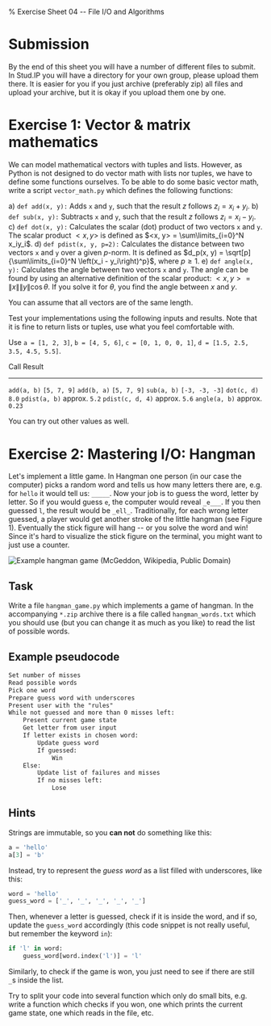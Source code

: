 % Exercise Sheet 04 -- File I/O and Algorithms

# Submission

By the end of this sheet you will have a number of different files to submit.
In Stud.IP you will have a directory for your own group, please upload them
there. It is easier for you if you just archive (preferably zip) all files and
upload your archive, but it is okay if you upload them one by one.


# Exercise 1: Vector & matrix mathematics

We can model mathematical vectors with tuples and lists. However, as Python is
not designed to do vector math with lists nor tuples, we have to define some
functions ourselves. To be able to do some basic vector math, write a script
`vector_math.py` which defines the following functions:

a) `def add(x, y):` Adds `x` and `y`, such that the result $z$ follows $z_i = x_i + y_i$.
b) `def sub(x, y):` Subtracts `x` and `y`, such that the result $z$ follows $z_i = x_i - y_i$.
c) `def dot(x, y):` Calculates the scalar (dot) product of two vectors `x` and
   `y`. The scalar product $<x, y>$ is defined as $<x, y> = \sum\limits_{i=0}^N
   x_iy_i$.
d) `def pdist(x, y, p=2):` Calculates the distance between two vectors `x` and
   `y` over a given $p$-norm. It is defined as $d_p(x, y)
   = \sqrt[p]{\sum\limits_{i=0}^N \left(x_i - y_i\right)^p}$, where $p \ge 1$.
e) `def angle(x, y):` Calculates the angle between two vectors `x` and `y`. The
   angle can be found by using an alternative definition of the scalar product:
   $<x, y> = \left\| x \right\| \left\| y \right\| \cos \theta$. If you solve
   it for $\theta$, you find the angle between $x$ and $y$.

You can assume that all vectors are of the same length.

Test your implementations using the following inputs and results. Note that it
is fine to return lists or tuples, use what you feel comfortable with.

Use `a = [1, 2, 3]`, `b = [4, 5, 6]`, `c = [0, 1, 0, 0, 1]`, `d = [1.5, 2.5, 3.5,
4.5, 5.5]`.

Call                       Result
-------------------------- ----------------------
`add(a, b)`                `[5, 7, 9]`
`add(b, a)`                `[5, 7, 9]`
`sub(a, b)`                `[-3, -3, -3]`
`dot(c, d)`                `8.0`
`pdist(a, b)`              approx. `5.2`
`pdist(c, d, 4)`           approx. `5.6`
`angle(a, b)`              approx. `0.23`

You can try out other values as well.


# Exercise 2: Mastering I/O: Hangman

Let's implement a little game. In Hangman one person (in our case the computer)
picks a random word and tells us how many letters there are, e.g. for `hello`
it would tell us: `_____`. Now your job is to guess the word, letter by letter.
So if you would guess `e`, the computer would reveal `_e___`. If you then
guessed `l`, the result would be `_ell_`. Traditionally, for each wrong letter
guessed, a player would get another stroke of the little hangman (see Figure
1). Eventually the stick figure will hang -- or you solve the word and win!
Since it's hard to visualize the stick figure on the terminal, you might want
to just use a counter.

![Example hangman game (McGeddon, Wikipedia, Public Domain)](https://upload.wikimedia.org/wikipedia/commons/thumb/f/f4/Hangman_game.jpg/1920px-Hangman_game.jpg)

## Task

Write a file `hangman_game.py` which implements a game of hangman. In the
accompanying `*.zip` archive there is a file called `hangman_words.txt` which
you should use (but you can change it as much as you like) to read the list of
possible words.

## Example pseudocode

```changelog
Set number of misses
Read possible words
Pick one word
Prepare guess word with underscores
Present user with the "rules"
While not guessed and more than 0 misses left:
    Present current game state
    Get letter from user input
    If letter exists in chosen word:
        Update guess word
        If guessed:
            Win
    Else:
        Update list of failures and misses
        If no misses left:
            Lose
```

## Hints

Strings are immutable, so you **can not** do something like this:

```python
a = 'hello'
a[3] = 'b'
```

Instead, try to represent the *guess word* as a list filled with underscores,
like this:

```python
word = 'hello'
guess_word = ['_', '_', '_', '_', '_']
```

Then, whenever a letter is guessed, check if it is inside the word, and if so,
update the `guess_word` accordingly (this code snippet is not really useful,
but remember the keyword `in`):

```python
if 'l' in word:
    guess_word[word.index('l')] = 'l'
```

Similarly, to check if the game is won, you just need to see if there are still
`_`s inside the list.

Try to split your code into several function which only do small bits, e.g.
write a function which checks if you won, one which prints the current game
state, one which reads in the file, etc.
